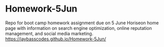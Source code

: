 # Homework-5Jun
Repo for boot camp homework assignment due on 5 June
Horiseon home page with information on search engine optimization, online reputation management, and social media marketing.
https://jaybasscodes.github.io/Homework-5Jun/

